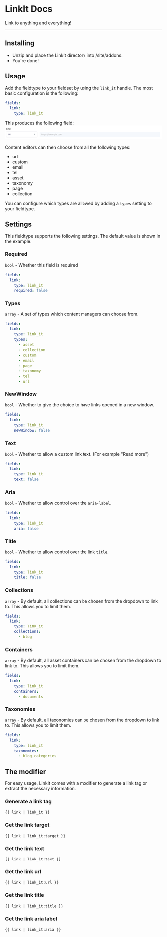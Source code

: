 # LinkIt Docs

Link to anything and everything!

---

## Installing

- Unzip and place the LinkIt directory into /site/addons.
- You're done!

## Usage

Add the fieldtype to your fieldset by using the `link_it` handle. The most basic configuration is the following:

```yaml
fields:
  link:
    type: link_it
```

This produces the following field:
![Screenshot](./resources/assets/img/no_config.png)

Content editors can then choose from all the following types:
- url
- custom
- email
- tel
- asset
- taxonomy
- page
- collection

You can configure which types are allowed by adding a `types` setting to your fieldtype.

## Settings
This fieldtype supports the following settings. The default value is shown in the example.

### Required
`bool` - Whether this field is required

```yaml
fields:
  link:
    type: link_it
    required: false
```

### Types
`array` - A set of types which content managers can choose from.

```yaml
fields:
  link:
    type: link_it
    types:
      - asset
      - collection
      - custom
      - email
      - page
      - taxonomy
      - tel
      - url
```

### NewWindow
`bool` - Whether to give the choice to have links opened in a new window.

```yaml
fields:
  link:
    type: link_it
    newWindow: false
```

### Text
`bool` - Whether to allow a custom link text. (For example "Read more")

```yaml
fields:
  link:
    type: link_it
    text: false
```

### Aria
`bool` - Whether to allow control over the `aria-label`.

```yaml
fields:
  link:
    type: link_it
    aria: false
```

### Title
`bool` - Whether to allow control over the link `title`.

```yaml
fields:
  link:
    type: link_it
    title: false
```

### Collections
`array` - By default, all collections can be chosen from the dropdown to link to. This allows you to limit them.

```yaml
fields:
  link:
    type: link_it
    collections:
      - blog
```

### Containers
`array` - By default, all asset containers can be chosen from the dropdown to link to. This allows you to limit them.

```yaml
fields:
  link:
    type: link_it
    containers:
      - documents
```

### Taxonomies
`array` - By default, all taxonomies can be chosen from the dropdown to link to. This allows you to limit them.

```yaml
fields:
  link:
    type: link_it
    taxonomies:
      - blog_categories
```

## The modifier

For easy usage, LinkIt comes with a modifier to generate a link tag or extract the necessary information.

### Generate a link tag
```
{{ link | link_it }}
```

### Get the link target
```
{{ link | link_it:target }}
```

### Get the link text
```
{{ link | link_it:text }}
```

### Get the link url
```
{{ link | link_it:url }}
```

### Get the link title
```
{{ link | link_it:title }}
```

### Get the link aria label
```
{{ link | link_it:aria }}
```